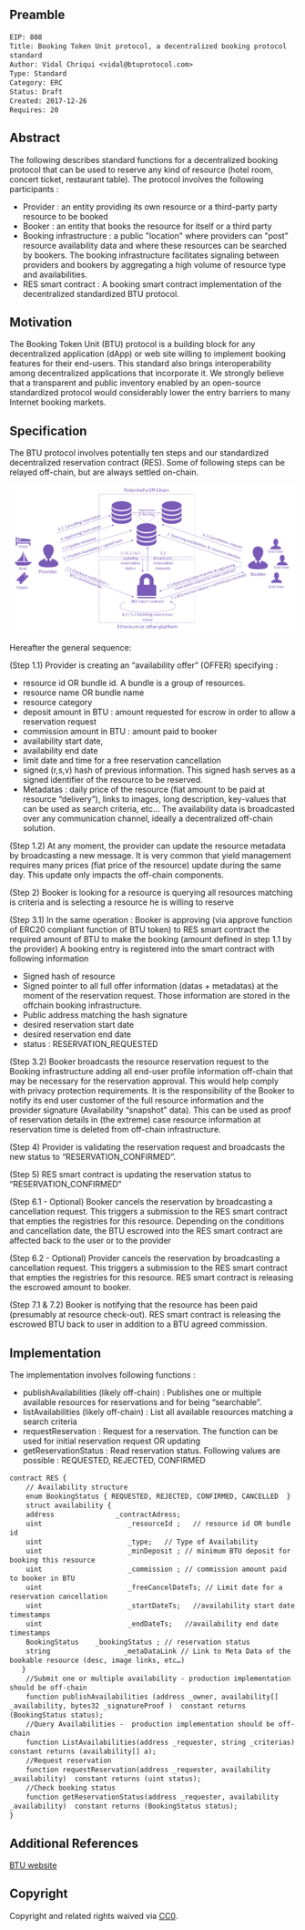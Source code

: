 ## Preamble

    EIP: 808
    Title: Booking Token Unit protocol, a decentralized booking protocol standard
    Author: Vidal Chriqui <vidal@btuprotocol.com>
    Type: Standard
    Category: ERC
    Status: Draft
    Created: 2017-12-26
    Requires: 20

## Abstract

The following describes standard functions for a decentralized booking protocol that can be used to reserve any kind of resource (hotel room, concert ticket, restaurant table).
The protocol involves the following participants :

- Provider : an entity providing its own resource or a third-party party resource to be booked
- Booker : an entity that books the resource for itself or a third party
- Booking infrastructure : a public "location" where providers can "post" resource availability data and where these resources can be searched by bookers. The booking infrastructure facilitates signaling between providers and bookers by aggregating a high volume of resource type and availabilities.
- RES smart contract : A booking smart contract implementation of the decentralized standardized BTU protocol.

## Motivation

The Booking Token Unit (BTU) protocol is a building block for any decentralized application (dApp) or web site willing to implement booking features for their end-users.
This standard also brings interoperability among decentralized applications that incorporate it.
We strongly believe that a transparent and public inventory enabled by an open-source standardized protocol would considerably lower the entry barriers to many Internet booking markets.

## Specification

The BTU protocol involves potentially ten steps and our standardized decentralized reservation contract (RES). Some of following steps can be relayed off-chain, but are always settled on-chain.

<img src="./eip-808/protocol-steps.png">

Hereafter the general sequence:

(Step 1.1) Provider is creating an “availability offer” (OFFER) specifying :

* resource id OR bundle id. A bundle is a group of resources.
* resource name OR bundle name
* resource category
* deposit amount in BTU : amount requested for escrow in order to allow a reservation request
* commission amount in BTU : amount paid to booker
* availability start date,
* availability end date
* limit date and time for a free reservation cancellation
* signed (r,s,v) hash of previous information. This signed hash serves as a signed identifier of the resource to be reserved.
* Metadatas : daily price of the resource (fiat amount to be paid at resource “delivery”), links to images, long description, key-values that can be used as search criteria, etc...
The availability data is broadcasted over any communication channel, ideally a decentralized off-chain solution.

(Step 1.2) At any moment, the provider can update the resource metadata by broadcasting a new message.
It is very common that yield management requires many prices (fiat price of the resource) update during the same day. This update only impacts the off-chain components.

(Step 2) Booker is looking for a resource is querying all resources matching is criteria and is selecting a resource he is willing to reserve

(Step 3.1) In the same operation :
Booker is approving (via approve function of ERC20 compliant function of BTU token) to RES smart contract the required amount of BTU to make the booking (amount defined in step 1.1 by the provider)
A booking entry is registered into the smart contract with following information

* Signed hash of resource
* Signed pointer to all full offer information (datas + metadatas) at the moment of the reservation request. Those information are stored in the offchain booking infrastructure.
* Public address matching the hash signature
* desired reservation start date
* desired reservation end date
* status : RESERVATION_REQUESTED

(Step 3.2) Booker broadcasts the resource reservation request to the Booking infrastructure adding all end-user profile information off-chain that may be necessary for the reservation approval. This would help comply with privacy protection requirements.
It is the responsibility of the Booker to notify its end user customer of the full resource information and the provider signature (Availability “snapshot” data). This can be used as proof of reservation details in (the extreme) case resource information at reservation time is deleted from off-chain infrastructure.

(Step 4) Provider is validating the reservation request and broadcasts the new status to “RESERVATION_CONFIRMED”.

(Step 5) RES smart contract is updating the reservation status to “RESERVATION_CONFIRMED”

(Step 6.1 - Optional) Booker cancels the reservation by broadcasting a cancellation request. This triggers a submission to the RES smart contract that empties the registries for this resource.
Depending on the conditions and cancellation date, the BTU escrowed into the RES smart contract are affected back to the user or to the provider

(Step 6.2 - Optional) Provider cancels the reservation by broadcasting a cancellation request. This triggers a submission to the RES smart contract that empties the registries for this resource. RES smart contract is releasing the escrowed amount to booker.

(Step 7.1 & 7.2) Booker is notifying that the resource has been paid (presumably at resource check-out). RES smart contract is releasing the escrowed BTU back to user in addition to a BTU agreed commission.

## Implementation

The implementation involves following functions :

- publishAvailabilities (likely off-chain) : Publishes one or multiple available resources for reservations and for being “searchable”.
- listAvailabilities (likely off-chain) : List all available resources matching a search criteria
- requestReservation : Request for a reservation. The function can be used for initial reservation request OR updating
- getReservationStatus : Read reservation status. Following values are possible : REQUESTED, REJECTED, CONFIRMED


```
contract RES {
    // Availability structure
    enum BookingStatus { REQUESTED, REJECTED, CONFIRMED, CANCELLED  }
    struct availability {
	address               _contractAdress;
	uint                     _resourceId ;   // resource id OR bundle id
	uint                     _type;   // Type of Availability
	uint                     _minDeposit ; // minimum BTU deposit for booking this resource
	uint                     _commission ; // commission amount paid to booker in BTU
	uint                     _freeCancelDateTs; // Limit date for a reservation cancellation
	uint                     _startDateTs;   //availability start date timestamps
	uint                     _endDateTs;   //availability end date timestamps
	BookingStatus    _bookingStatus ; // reservation status
	string                  _metaDataLink // Link to Meta Data of the bookable resource (desc, image links, etc…)
   }
    //Submit one or multiple availability - production implementation should be off-chain
    function publishAvailabilities (address _owner, availability[] _availability, bytes32 _signatureProof )  constant returns (BookingStatus status);
    //Query Availabilities -  production implementation should be off-chain
    function ListAvailabilities(address _requester, string _criterias)  constant returns (availability[] a);
    //Request reservation
    function requestReservation(address _requester, availability _availability)  constant returns (uint status);
    //Check booking status
    function getReservationStatus(address _requester, availability _availability)  constant returns (BookingStatus status);
}
```

## Additional References

[BTU website](http://www.btuprotocol.com)


## Copyright

Copyright and related rights waived via [CC0](https://creativecommons.org/publicdomain/zero/1.0/).

